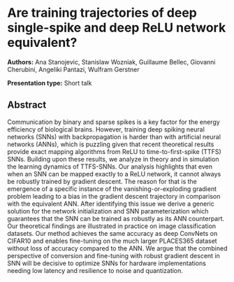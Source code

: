 # Are training trajectories of deep single-spike and deep ReLU network equivalent?

**Authors:** Ana Stanojevic, Stanislaw Wozniak, Guillaume Bellec, Giovanni Cherubini, Angeliki Pantazi, Wulfram Gerstner

**Presentation type:** Short talk

## Abstract

Communication by binary and sparse spikes is a key factor for the energy efficiency of biological brains. However, training deep spiking neural networks (SNNs) with backpropagation is harder than with artificial neural networks (ANNs), which is puzzling given that recent theoretical results provide exact mapping algorithms from ReLU to time-to-first-spike (TTFS) SNNs. Building upon these results, we analyze in theory and in simulation the learning dynamics of TTFS-SNNs. Our analysis highlights that even when an SNN can be mapped exactly to a ReLU network, it cannot always be robustly trained by gradient descent. The reason for that is the emergence of a specific instance of the vanishing-or-exploding gradient problem leading to a bias in the gradient descent trajectory in comparison with the equivalent ANN. After identifying this issue we derive a generic solution for the network initialization and SNN parameterization which guarantees that the SNN can be trained as robustly as its ANN counterpart. Our theoretical findings are illustrated in practice on image classification datasets. Our method achieves the same accuracy as deep ConvNets on CIFAR10 and enables fine-tuning on the much larger PLACES365 dataset without loss of accuracy compared to the ANN. We argue that the combined perspective of conversion and fine-tuning with robust gradient descent in SNN will be decisive to optimize SNNs for hardware implementations needing low latency and resilience to noise and quantization.